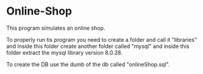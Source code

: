 # Online-Shop

This program simulates an online shop. 

To properly run tis program you need to create a folder and call it "libraries" and inside this folder create another folder called "mysql" and inside this folder extract the mysql library version 8.0.28.

To create the DB use the dumb of the db called "onlineShop.sql".
